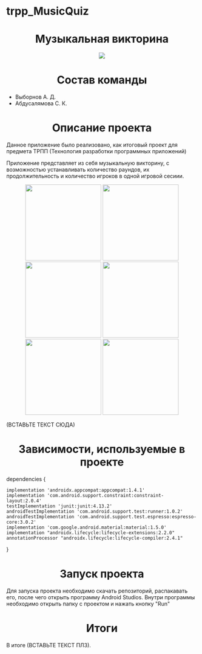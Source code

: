 # trpp_MusicQuiz
<h1 align="center">Музыкальная викторина</h1>
<p align="center">
<img src="https://img.shields.io/badge/version-1.0.0-darkblue">
</p>

<h1 align="center">Состав команды</h1>
<ul>
    <li>Выборнов А. Д.</li>
    <li>Абдусалямова С. К.</li>
</ul>

<h1 align="center">Описание проекта</h1>

<p>Данное приложение было реализовано, как итоговый проект для предмета ТРПП (Технология разработки программных приложений)</p>

<p>Приложение представляет из себя музыкальную викторину, с возможностью устанавливать количество раундов, их продолжительность и количество игроков в одной игровой сесиии.</p>
<p align="center"><img width="200" src="img/1.jpg"> <img width="200" src="img/2.jpg"> <img width="200" src="img/3.jpg"> <img width="200" src="img/4.jpg"> 
<img width="200" src="img/5.jpg"> <img width="200" src="img/6.jpg">
</p>

<p>(ВСТАВЬТЕ ТЕКСТ СЮДА) </p>





<h1 align="center">Зависимости, используемые в проекте</h1>
<p>dependencies {
    
    
    implementation 'androidx.appcompat:appcompat:1.4.1'
    implementation 'com.android.support.constraint:constraint-layout:2.0.4'
    testImplementation 'junit:junit:4.13.2'
    androidTestImplementation 'com.android.support.test:runner:1.0.2'
    androidTestImplementation 'com.android.support.test.espresso:espresso-core:3.0.2'
    implementation 'com.google.android.material:material:1.5.0'
    implementation "androidx.lifecycle:lifecycle-extensions:2.2.0"
    annotationProcessor "androidx.lifecycle:lifecycle-compiler:2.4.1"
}</p>
<h1 align="center">Запуск проекта</h1>

<p>Для запуска проекта необходимо скачать репозиторий, распакавать его, после чего открыть программу Android Studios. Внутри программы необходимо открыть папку с проектом и нажать кнопку "Run"</p>

<h1 align="center"> Итоги </h1>

<p>В итоге (ВСТАВЬТЕ ТЕКСТ ПЛЗ).</p>
